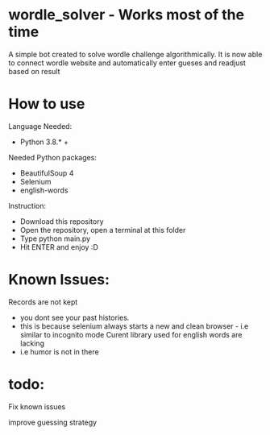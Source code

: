 # wordle_solver - Works most of the time 
A simple bot created to solve wordle challenge algorithmically. 
It is now able to connect wordle website and automatically enter gueses and readjust based on result 

# How to use
Language Needed:
- Python 3.8.* +

Needed Python packages:
- BeautifulSoup 4
- Selenium 
- english-words

Instruction: 
- Download this repository 
- Open the repository, open a terminal at this folder 
- Type python main.py 
- Hit ENTER and enjoy :D 

# Known Issues: 

Records are not kept 
- you dont see your past histories. 
- this is because selenium always starts a new and clean browser - i.e similar to incognito mode
Curent library used for english words are lacking
- i.e humor is not in there

# todo: 
Fix known issues

improve guessing strategy 
